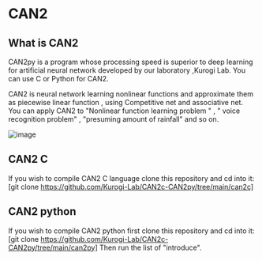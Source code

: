 # CAN2
## What is CAN2
CAN2py is a  program whose processing speed is superior to deep learning for artificial neural network developed by our laboratory ,Kurogi Lab.
You can use C or Python for CAN2.

CAN2 is neural network learning nonlinear functions and approximate them as piecewise linear function , using  Competitive net and associative net. 
You can apply CAN2 to "Nonlinear function learning problem " ,  " voice recognition problem" , "presuming amount of rainfall"  and so on.

![image](https://user-images.githubusercontent.com/72387018/107893870-e097d800-6f70-11eb-9c36-cc57d5c10eee.png)


## CAN2  C 
If you wish to compile CAN2 C language  clone this repository and cd into it:
[git clone https://github.com/Kurogi-Lab/CAN2c-CAN2py/tree/main/can2c]

## CAN2  python
If you wish to compile CAN2 python first clone this repository and cd into it:
[git clone https://github.com/Kurogi-Lab/CAN2c-CAN2py/tree/main/can2py]
Then run the list of "introduce".
